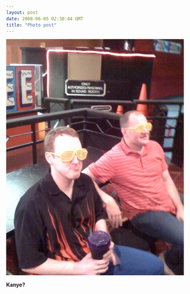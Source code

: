 ```yaml
---
layout: post
date: 2008-06-05 02:30:44 GMT
title: "Photo post"
---
```

![travisj](/images/0676dad8809013a4e42a38527bd935fa07c146972912b6d4def865b8405ef5f0.jpg)

<b>Kanye?</b>